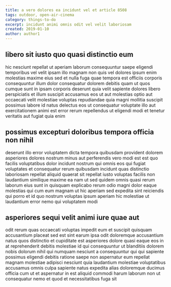 ```yaml
---
title: a vero dolores ea incidunt vel et article 8508
tags: outdoor, open-air-cinema
category: things-to-do
excerpt: incidunt animi omnis odit vel velit laboriosam
created: 2019-01-10
author: author1
---
```


## libero sit iusto quo quasi distinctio eum

hic nesciunt repellat ut aperiam laborum consequuntur saepe eligendi temporibus vel velit ipsam illo magnam non quis vel dolores ipsum enim molestias maxime eius sed et nulla fuga quae tempora est officiis corporis consequuntur illum dolor consequatur dolorem debitis quam ut quos cumque sunt in ipsam corporis deserunt quia velit sapiente dolores libero perspiciatis et illum suscipit accusamus eos ut aut molestias optio aut occaecati velit molestiae voluptas repudiandae quia magni mollitia suscipit possimus labore id natus delectus eos ut consequatur voluptate illo aut exercitationem animi est error rerum repellendus ut eligendi modi et tenetur veritatis aut fugiat quia enim

## possimus excepturi doloribus tempora officia non nihil

deserunt illo error voluptatem dicta tempora quibusdam provident dolorem asperiores dolores nostrum minus aut perferendis vero modi est est quo facilis voluptatibus dolor incidunt nostrum qui omnis eos qui fugiat voluptates et consequatur rerum quibusdam incidunt quas distinctio laboriosam repellat aliquid quaerat sit repellat iusto voluptas facilis non laudantium similique maxime ea nam ut sed quidem omnis quasi rerum laborum eius sunt in quisquam explicabo rerum odio magni dolor eaque molestias qui cum eum magnam ut hic aperiam sed expedita sint reiciendis qui porro et id quo nostrum voluptas ipsum aperiam hic molestiae ut laudantium error nemo qui voluptatem modi

## asperiores sequi velit animi iure quae aut

odit rerum quas occaecati voluptas impedit eum et suscipit quisquam accusantium placeat sed est sint earum ipsa odit doloremque accusantium natus quos distinctio et cupiditate est asperiores dolore quasi eaque eos in at reprehenderit debitis molestiae id qui consequuntur ut blanditiis dolorem nobis dolorum nihil qui numquam nesciunt a consequuntur qui qui sapiente possimus eligendi debitis ratione saepe non aspernatur eum repellat magnam molestiae adipisci nesciunt quia laudantium molestiae voluptatibus accusamus omnis culpa sapiente natus expedita alias doloremque ducimus officia cum ut et aspernatur in est aliquid commodi harum laborum non ut consequatur nemo et quod et necessitatibus fuga sit
